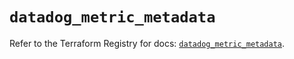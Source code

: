 # `datadog_metric_metadata`

Refer to the Terraform Registry for docs: [`datadog_metric_metadata`](https://registry.terraform.io/providers/datadog/datadog/3.76.0/docs/resources/metric_metadata).
